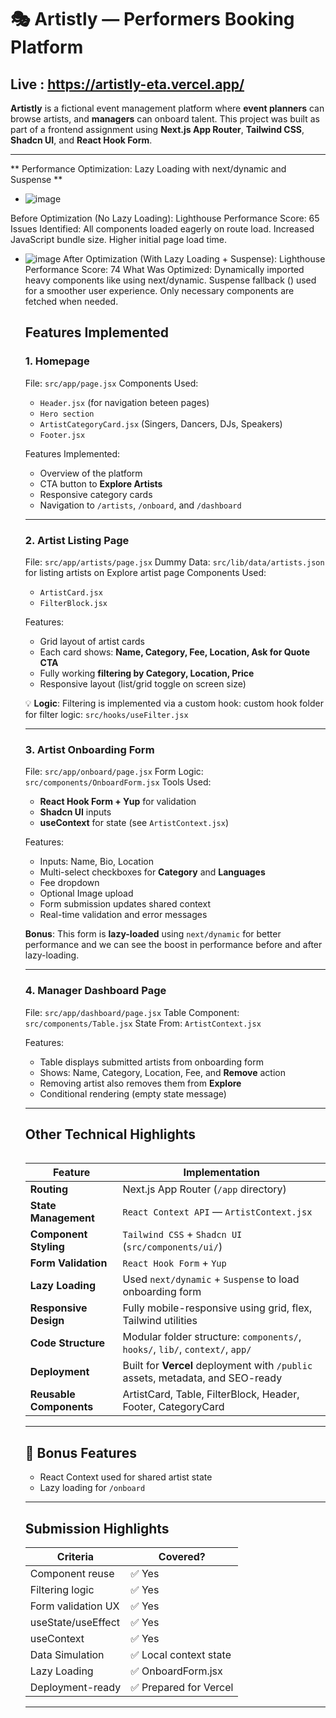 
# 🎭 Artistly — Performers Booking Platform
## Live : https://artistly-eta.vercel.app/

**Artistly** is a fictional event management platform where **event planners** can browse artists, and **managers** can onboard talent. This project was built as part of a frontend assignment using **Next.js App Router**, **Tailwind CSS**, **Shadcn UI**, and **React Hook Form**.

---
** Performance Optimization: Lazy Loading with next/dynamic and Suspense **

* ![image](https://github.com/user-attachments/assets/9a4bb660-1e60-4927-bab3-55510f064995)

Before Optimization (No Lazy Loading):
Lighthouse Performance Score: 65
Issues Identified:
All components loaded eagerly on route load.
Increased JavaScript bundle size.
Higher initial page load time.

* ![image](https://github.com/user-attachments/assets/1bf74c93-7934-41a6-8875-ac7d0b64a28f)
After Optimization (With Lazy Loading + Suspense):
Lighthouse Performance Score: 74
What Was Optimized:
Dynamically imported heavy components like <Table /> using next/dynamic.
Suspense fallback (<Loader />) used for a smoother user experience.
Only necessary components are fetched when needed.


##  Features Implemented

###  1. Homepage

 File: `src/app/page.jsx`
 Components Used:

* `Header.jsx` (for navigation beteen pages)
* `Hero section`
* `ArtistCategoryCard.jsx` (Singers, Dancers, DJs, Speakers)
* `Footer.jsx`

 Features Implemented:

* Overview of the platform
* CTA button to **Explore Artists**
* Responsive category cards
* Navigation to `/artists`, `/onboard`, and `/dashboard`

---

###  2. Artist Listing Page

 File: `src/app/artists/page.jsx`
 Dummy Data: `src/lib/data/artists.json` for listing artists on Explore artist page
 Components Used:

* `ArtistCard.jsx`
* `FilterBlock.jsx`

 Features:

* Grid layout of artist cards
* Each card shows: **Name, Category, Fee, Location, Ask for Quote CTA**
* Fully working **filtering by Category, Location, Price**
* Responsive layout (list/grid toggle on screen size)

💡 **Logic**: Filtering is implemented via a custom hook:
 custom hook folder for filter logic: `src/hooks/useFilter.jsx`

---

###  3. Artist Onboarding Form

 File: `src/app/onboard/page.jsx`
 Form Logic: `src/components/OnboardForm.jsx`
 Tools Used:

* **React Hook Form + Yup** for validation
* **Shadcn UI** inputs
* **useContext** for state (see `ArtistContext.jsx`)

 Features:

* Inputs: Name, Bio, Location
* Multi-select checkboxes for **Category** and **Languages**
* Fee dropdown
* Optional Image upload
* Form submission updates shared context
* Real-time validation and error messages

 **Bonus**: This form is **lazy-loaded** using `next/dynamic` for better performance and we can see the boost in performance before and after lazy-loading.

---

###  4. Manager Dashboard Page

 File: `src/app/dashboard/page.jsx`
 Table Component: `src/components/Table.jsx`
 State From: `ArtistContext.jsx`

 Features:

* Table displays submitted artists from onboarding form
* Shows: Name, Category, Location, Fee, and **Remove** action
* Removing artist also removes them from **Explore**
* Conditional rendering (empty state message)

---

##  Other Technical Highlights

| Feature                 | Implementation                                                                 |
| ----------------------- | ------------------------------------------------------------------------------ |
| **Routing**             | Next.js App Router (`/app` directory)                                          |
| **State Management**    | `React Context API` — `ArtistContext.jsx`                                      |
| **Component Styling**   | `Tailwind CSS` + `Shadcn UI` (`src/components/ui/`)                            |
| **Form Validation**     | `React Hook Form` + `Yup`                                                      |
| **Lazy Loading**        | Used `next/dynamic` + `Suspense` to load onboarding form                       |
| **Responsive Design**   | Fully mobile-responsive using grid, flex, Tailwind utilities                   |
| **Code Structure**      | Modular folder structure: `components/`, `hooks/`, `lib/`, `context/`, `app/`  |
| **Deployment**          | Built for **Vercel** deployment with `/public` assets, metadata, and SEO-ready |
| **Reusable Components** | ArtistCard, Table, FilterBlock, Header, Footer, CategoryCard                   |

---

## 🌈 Bonus Features

*  React Context used for shared artist state
*  Lazy loading for `/onboard`


---

##  Submission Highlights

| Criteria           | Covered?              |
| ------------------ | --------------------- |
| Component reuse    | ✅ Yes                 |
| Filtering logic    | ✅ Yes                 |
| Form validation UX | ✅ Yes                 |
| useState/useEffect | ✅ Yes                 |
| useContext         | ✅ Yes                 |
| Data Simulation    | ✅ Local context state |
| Lazy Loading       | ✅ OnboardForm.jsx     |
| Deployment-ready   | ✅ Prepared for Vercel |

---

